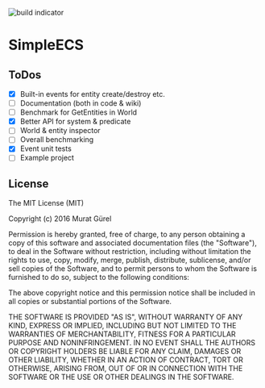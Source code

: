 ![build indicator](https://travis-ci.org/muratgurel/SimpleECS.svg?branch=develop)

# SimpleECS

## ToDos
- [x] Built-in events for entity create/destroy etc.
- [ ] Documentation (both in code & wiki)
- [ ] Benchmark for GetEntities in World
- [x] Better API for system & predicate
- [ ] World & entity inspector
- [ ] Overall benchmarking
- [x] Event unit tests
- [ ] Example project

## License
The MIT License (MIT)

Copyright (c) 2016 Murat Gürel

Permission is hereby granted, free of charge, to any person obtaining a copy
of this software and associated documentation files (the "Software"), to deal
in the Software without restriction, including without limitation the rights
to use, copy, modify, merge, publish, distribute, sublicense, and/or sell
copies of the Software, and to permit persons to whom the Software is
furnished to do so, subject to the following conditions:

The above copyright notice and this permission notice shall be included in all
copies or substantial portions of the Software.

THE SOFTWARE IS PROVIDED "AS IS", WITHOUT WARRANTY OF ANY KIND, EXPRESS OR
IMPLIED, INCLUDING BUT NOT LIMITED TO THE WARRANTIES OF MERCHANTABILITY,
FITNESS FOR A PARTICULAR PURPOSE AND NONINFRINGEMENT. IN NO EVENT SHALL THE
AUTHORS OR COPYRIGHT HOLDERS BE LIABLE FOR ANY CLAIM, DAMAGES OR OTHER
LIABILITY, WHETHER IN AN ACTION OF CONTRACT, TORT OR OTHERWISE, ARISING FROM,
OUT OF OR IN CONNECTION WITH THE SOFTWARE OR THE USE OR OTHER DEALINGS IN THE
SOFTWARE.
